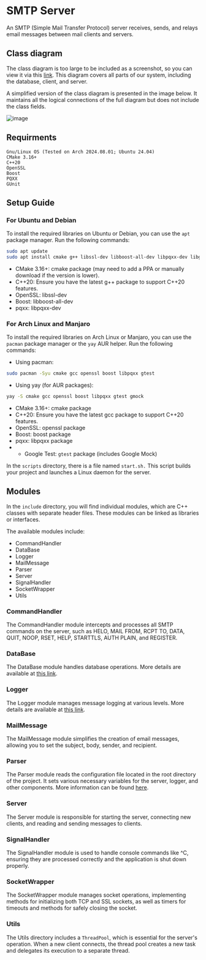 # SMTP Server

An SMTP (Simple Mail Transfer Protocol) server receives, sends, and relays email messages between mail clients and servers.

## Class diagram

The class diagram is too large to be included as a screenshot, so you can view it via this [link](https://lucid.app/lucidchart/b109abd4-9765-43d5-8761-981ac61ed9fe/edit?useCachedRole=false&docId=b109abd4-9765-43d5-8761-981ac61ed9fe&shared=true&page=0_0#). This diagram covers all parts of our system, including the database, client, and server.

A simplified version of the class diagram is presented in the image below. It maintains all the logical connections of the full diagram but does not include the class fields.

![image](https://github.com/user-attachments/assets/6ec5e391-61c2-4075-83a9-018c93945c3a)

## Requirments

```
Gnu/Linux OS (Tested on Arch 2024.08.01; Ubuntu 24.04)
CMake 3.16+
C++20
OpenSSL
Boost
PQXX
GUnit
```

## Setup Guide

### For Ubuntu and Debian

To install the required libraries on Ubuntu or Debian, you can use the `apt` package manager. Run the following commands:

```bash
sudo apt update
sudo apt install cmake g++ libssl-dev libboost-all-dev libpqxx-dev libgtest-dev libgmock-dev
```
* CMake 3.16+: cmake package (may need to add a PPA or manually download if the version is lower).
* C++20: Ensure you have the latest g++ package to support C++20 features.
* OpenSSL: libssl-dev
* Boost: libboost-all-dev
* pqxx: libpqxx-dev

### For Arch Linux and Manjaro
To install the required libraries on Arch Linux or Manjaro, you can use the `pacman` package manager or the `yay` AUR helper. Run the following commands:

* Using pacman:
```bash
sudo pacman -Syu cmake gcc openssl boost libpqxx gtest
```

* Using yay (for AUR packages): 
```bash
yay -S cmake gcc openssl boost libpqxx gtest gmock
```

* CMake 3.16+: cmake package
* C++20: Ensure you have the latest gcc package to support C++20 features.
* OpenSSL: openssl package
* Boost: boost package
* pqxx: libpqxx package
* * Google Test: `gtest` package (includes Google Mock)

In the `scripts` directory, there is a file named `start.sh.` This script builds your project and launches a Linux daemon for the server.

## Modules

In the `include` directory, you will find individual modules, which are C++ classes with separate header files. These modules can be linked as libraries or interfaces.

The available modules include:
* CommandHandler
* DataBase
* Logger
* MailMessage
* Parser
* Server
* SignalHandler
* SocketWrapper
* Utils

### CommandHandler

The CommandHandler module intercepts and processes all SMTP commands on the server, such as HELO, MAIL FROM, RCPT TO, DATA, QUIT, NOOP, RSET, HELP, STARTTLS, AUTH PLAIN, and REGISTER.

### DataBase

The DataBase module handles database operations. More details are available at [this link](https://github.com/UA-1240-C/DataBase).

### Logger

The Logger module manages message logging at various levels. More details are available at [this link](https://github.com/UA-1240-C/smtp-server/tree/SCRUM-160/Logger-Documentation-and-Integration).

### MailMessage

The MailMessage module simplifies the creation of email messages, allowing you to set the subject, body, sender, and recipient.

### Parser

The Parser module reads the configuration file located in the root directory of the project. It sets various necessary variables for the server, logger, and other components. More information can be found [here](https://github.com/UA-1240-C/smtp-server/tree/SCRUM-38-JSON-Parser-implementation).

### Server

The Server module is responsible for starting the server, connecting new clients, and reading and sending messages to clients.

### SignalHandler

The SignalHandler module is used to handle console commands like ^C, ensuring they are processed correctly and the application is shut down properly.

### SocketWrapper

The SocketWrapper module manages socket operations, implementing methods for initializing both TCP and SSL sockets, as well as timers for timeouts and methods for safely closing the socket.

### Utils

The Utils directory includes a `ThreadPool`, which is essential for the server's operation. When a new client connects, the thread pool creates a new task and delegates its execution to a separate thread.

